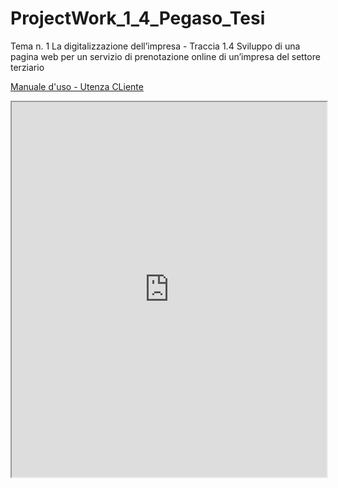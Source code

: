 # ProjectWork_1_4_Pegaso_Tesi
Tema n. 1 La digitalizzazione dell’impresa -  Traccia 1.4 Sviluppo di una pagina web per un servizio di prenotazione online di un’impresa del settore terziario

[Manuale d'uso - Utenza CLiente](https://github.com/carlolomello/ProjectWork_1_4_Pegaso_Tesi/blob/main/ManualeUtenteCliente.pdf)
<iframe src="https://github.com/carlolomello/ProjectWork_1_4_Pegaso_Tesi/blob/main/ManualeUtenteCliente.pdf" width="100%" height="600px"></iframe>
